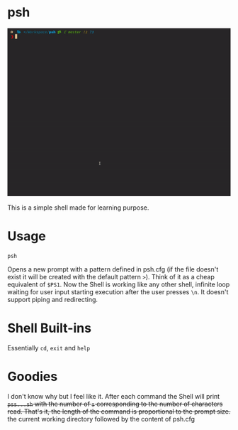 # psh
![psh demo](https://github.com/RMPR/psh/raw/master/psh.gif)

This is a simple shell made for learning purpose.

# Usage

```
psh 
```
Opens a new prompt with a pattern defined in psh.cfg (if the file doesn't exist it will be created with the default pattern `>`). Think of it as a cheap equivalent of `$PS1`.
Now the Shell is working like any other shell, infinite loop waiting for user input starting execution after the user presses `\n`. 
It doesn't support piping and redirecting.

# Shell Built-ins
Essentially `cd`, `exit` and `help`

# Goodies
I don't know why but I feel like it. After each command the Shell will print ~~`pss...sh` with the number of `s` corresponding to the number of characters read. That's it, the 
length of the command is proportional to the prompt size.~~ the current working directory followed by the content of psh.cfg
